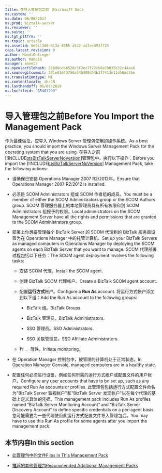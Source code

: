 ```yaml
---
title: 在导入管理包之前 |Microsoft Docs
ms.custom: ''
ms.date: 06/08/2017
ms.prod: biztalk-server
ms.reviewer: ''
ms.suite: ''
ms.tgt_pltfrm: ''
ms.topic: article
ms.assetid: 6e3c13dd-613a-4885-a5d2-ad3ee492ff25
caps.latest.revision: 9
author: MandiOhlinger
ms.author: mandia
manager: anneta
ms.openlocfilehash: 28bd8cdbb520c5f2ee7f22cb0e2b035b32c44aa8
ms.sourcegitcommit: 381e83d43796a345488d54b3f7413e11d56ad7be
ms.translationtype: MT
ms.contentlocale: zh-CN
ms.lasthandoff: 05/07/2019
ms.locfileid: "65401299"
---
```

# <a name="before-you-import-the-management-pack"></a><span data-ttu-id="d8e75-102">导入管理包之前</span><span class="sxs-lookup"><span data-stu-id="d8e75-102">Before You Import the Management Pack</span></span>
<span data-ttu-id="d8e75-103">作为最佳做法，应导入 Windows Server 管理包使用的操作系统。</span><span class="sxs-lookup"><span data-stu-id="d8e75-103">As a best practice, you should import the Windows Server Management Pack for the operating system that you are using.</span></span> <span data-ttu-id="d8e75-104">在导入之前[!INCLUDE[btsBizTalkServerNoVersion](../includes/btsbiztalkservernoversion-md.md)]管理包中，执行以下操作：</span><span class="sxs-lookup"><span data-stu-id="d8e75-104">Before you import the [!INCLUDE[btsBizTalkServerNoVersion](../includes/btsbiztalkservernoversion-md.md)] Management Pack, take the following actions:</span></span>  
  
-   <span data-ttu-id="d8e75-105">请确保已安装 Operations Manager 2007 R2/2012年。</span><span class="sxs-lookup"><span data-stu-id="d8e75-105">Ensure that Operations Manager 2007 R2/2012 is installed.</span></span>  
  
-   <span data-ttu-id="d8e75-106">必须是 SCOM Administrators 组或 SCOM 作者组的成员。</span><span class="sxs-lookup"><span data-stu-id="d8e75-106">You must be a member of either the SCOM Administrators group or the SCOM Authors group.</span></span> <span data-ttu-id="d8e75-107">SCOM 管理服务器上的本地管理员具有所有权限和到 SCOM Administrators 组授予的权限。</span><span class="sxs-lookup"><span data-stu-id="d8e75-107">Local administrators on the SCOM Management Server have all the rights and permissions that are granted to the SCOM Administrators group.</span></span>  
  
-   <span data-ttu-id="d8e75-108">部署上你想要管理每个 BizTalk Server 的 SCOM 代理到的 BizTalk 服务器设置为在 Operations Manager 中的托管计算机。</span><span class="sxs-lookup"><span data-stu-id="d8e75-108">Set up your BizTalk Servers as managed computers in Operations Manager by deploying the SCOM agents on each BizTalk Server that you want to manage.</span></span> <span data-ttu-id="d8e75-109">SCOM 代理部署过程包括以下任务：</span><span class="sxs-lookup"><span data-stu-id="d8e75-109">The SCOM agent deployment involves the following tasks:</span></span>  
  
    -   <span data-ttu-id="d8e75-110">安装 SCOM 代理。</span><span class="sxs-lookup"><span data-stu-id="d8e75-110">Install the SCOM agent.</span></span>  
  
    -   <span data-ttu-id="d8e75-111">创建 BizTalk SCOM 代理帐户。</span><span class="sxs-lookup"><span data-stu-id="d8e75-111">Create a BizTalk SCOM agent account.</span></span>  
  
    -   <span data-ttu-id="d8e75-112">配置**运行方式**帐户。</span><span class="sxs-lookup"><span data-stu-id="d8e75-112">Configure a **Run As** account.</span></span> <span data-ttu-id="d8e75-113">将运行方式帐户添加到以下组：</span><span class="sxs-lookup"><span data-stu-id="d8e75-113">Add the Run As account to the following groups:</span></span>  
  
        -   <span data-ttu-id="d8e75-114">BizTalk 组。</span><span class="sxs-lookup"><span data-stu-id="d8e75-114">BizTalk Groups.</span></span>  
  
        -   <span data-ttu-id="d8e75-115">BizTalk 管理员。</span><span class="sxs-lookup"><span data-stu-id="d8e75-115">BizTalk Administrators.</span></span>  
  
        -   <span data-ttu-id="d8e75-116">SSO 管理员。</span><span class="sxs-lookup"><span data-stu-id="d8e75-116">SSO Administrators.</span></span>  
  
        -   <span data-ttu-id="d8e75-117">SSO 关联管理员。</span><span class="sxs-lookup"><span data-stu-id="d8e75-117">SSO Affiliate Administrators.</span></span>  
  
    -   <span data-ttu-id="d8e75-118">秨 ﹍ 菏跌。</span><span class="sxs-lookup"><span data-stu-id="d8e75-118">Initiate monitoring.</span></span>  
  
-   <span data-ttu-id="d8e75-119">在 Operation Manager 控制台中，被管理的计算机处于正常状态。</span><span class="sxs-lookup"><span data-stu-id="d8e75-119">In Operation Manager Console, managed computers are in a healthy state.</span></span>  
  
-   <span data-ttu-id="d8e75-120">配置任何必须进行设置，例如任何所需的运行方式帐户或配置文件的用户帐户。</span><span class="sxs-lookup"><span data-stu-id="d8e75-120">Configure any user accounts that have to be set up, such as any required Run As accounts or profiles.</span></span> <span data-ttu-id="d8e75-121">此管理包包括运行方式配置文件命名为"BizTalk Server 监视帐户"和"BizTalk Server 发现帐户"以在每个代理的基础上定义具体的凭据。</span><span class="sxs-lookup"><span data-stu-id="d8e75-121">This management pack includes Run As profiles named “BizTalk Server Monitoring Account” and “BizTalk Server Discovery Account” to define specific credentials on a per-agent basis.</span></span> <span data-ttu-id="d8e75-122">您可能需要为一些代理使用此运行方式配置文件导入管理包后。</span><span class="sxs-lookup"><span data-stu-id="d8e75-122">You may have to use this Run As profile for some agents after you import the management pack.</span></span>  
  
## <a name="in-this-section"></a><span data-ttu-id="d8e75-123">本节内容</span><span class="sxs-lookup"><span data-stu-id="d8e75-123">In this section</span></span>  
  
-   [<span data-ttu-id="d8e75-124">此管理包中的文件</span><span class="sxs-lookup"><span data-stu-id="d8e75-124">Files in This Management Pack</span></span>](../technical-guides/files-in-this-management-pack.md)  
  
-   [<span data-ttu-id="d8e75-125">推荐的其他管理包</span><span class="sxs-lookup"><span data-stu-id="d8e75-125">Recommended Additional Management Packs</span></span>](../technical-guides/recommended-additional-management-packs.md)